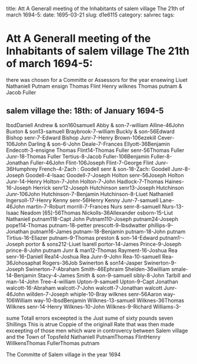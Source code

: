 title: Att A Generall meeting of the Inhabitants of salem village The 21th of march 1694-5:
date: 1695-03-21
slug: d1e6115
category: salvrec
tags: 


<div markdown class="doc" id="d1e6115">


# Att A Generall meeting of the Inhabitants of salem village The 21th of march 1694-5:

there was chosen for a Committe or Assessors for the year ensewing Liuet Nathaniell Putnam ensign Thomas Flint Henry wilknes Thomas putnam & Jacob Fuller

## salem village the: 18th: of January 1694-5 

lbsdDaniell Andrew & son160samuell Abby & son-7-william Alline-46John Buxton & son13-samuell Braybrook-7-william Buckly & son-56Edward Bishop senr-7-Edward Bishop Junr-7-Henry Brown-106ezekill Cever-106John Darling & son-6-John Deale-7-Frances Ellyott-36Benjamin Endecott-3-ensigne Thomas Flint14-Thomas Fuller senr-56Thomas Fuller Junr-18-Thomas Fuller Tertius-8-Jacob Fuller-106Benjamin Fuller-8-Jonathan Fuller-46John Flint-106Joseph Flint-7-George Flint Junr-36Humphrey French-4-Zach : Goodell senr & son-18-Zach: Goodell Junr-8-Joseph Goodell-4-Isaac Goodell-7-Joseph Holton senr-56Joseph Holton Junr-14-Henry Holton-7-John Holton-7-John Hadlock-7-Thomas Haines-16-Joseph Herrick senr12-Joseph Hutchinson senr13-Joseph Hutchinson Junr-106John Hutchinson-7-Benjamin Hutchinson-8-Liuet Nathaniell Ingersoll-17-Henry Kenny senr-56Henry Kenny Junr-7-samuell Lane-46John martin-7-Roburt morrill-7-Frances Nurs senr-8-samuell Nurs-13-Isaac Neadom [65]-56Thomas Nickolls-36Allexander osborn-15-Liut Nathaniell putnam118-Capt John Putnam110-Joseph putnam24-Joseph pope114-Thomas putnam-18-petter prescott-9-lbsdwatter phillips-9-Jonathan putnam16-James putnam-18-Benjamin putnam-18-John putnam Tirtius-16-Eliazer putnam-9-Thomas preston & son-14-Edward putnam1--Joseph portor & sons212-Liuet Isarell portor-14-James Prince-9-Joseph prince-8-John putnam Junr & man12-Thomas Rayment-16-Joshua Rea senr-16-Daniell Rea14-Joshua Rea Junr-9-John Rea-10-samuell Rea-36Johosaphat Rogers-36Job Swinerton & son14-Jasper Swinerton-9-Joseph Swinerton-7-Abraham Smith-46Ephraim Shelden-36william smale-14-Benjamin Stacy-4-James Smith & son-9-samuell sibly-8-John Tarbill and man-14-John Tree-4-william Upton-9-samuell Upton-9-Capt Jonathan walcott-16-Abraham walcott-7-John walcott-7-Jonathan walcott Junr-46John willden-7-Joseph whiple-10-Bray wilknes senr-56Aaron way-106William way-10-lbsdBenjamin Wilknes-13-samuell Wilknes-36Thomas Wilknes senr-14-Henry Wilknes-10-John Wilknes-9-Richard Williams-3-

sume Totall errors exceepted is the Just sume of sixty pounds seven Shillings This is atrue Coppie of the originall Rate that was then made exceepting of those men which ware in controvercy between Salem village and the Town of Topsfeild Nathaniell PutnamThomas FlintHenry WillkensThomas FullerThomas putnam

The Committe of Salem village in the year 1694
</div>